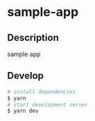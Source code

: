 # sample-app

## Description

sample app

## Develop

```bash
# install dependencies
$ yarn
# start development server
$ yarn dev
```